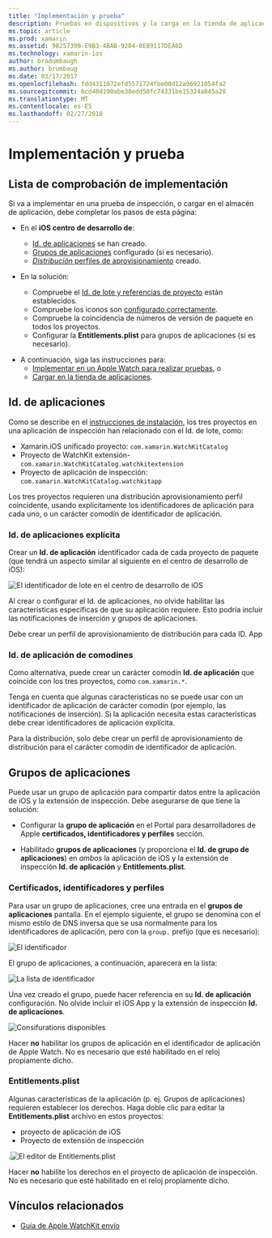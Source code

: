 ```yaml
---
title: "Implementación y prueba"
description: Pruebas en dispositivos y la carga en la tienda de aplicaciones
ms.topic: article
ms.prod: xamarin
ms.assetid: 98257399-E9B3-4BAB-9204-0E89117DEA6D
ms.technology: xamarin-ios
author: bradumbaugh
ms.author: brumbaug
ms.date: 03/17/2017
ms.openlocfilehash: fdd4311072efd5571724fbe00d12a96921054fa2
ms.sourcegitcommit: 6cd40d190abe38edd50fc74331be15324a845a28
ms.translationtype: MT
ms.contentlocale: es-ES
ms.lasthandoff: 02/27/2018
---
```

# <a name="deployment-and-testing"></a>Implementación y prueba

## <a name="deployment-checklist"></a>Lista de comprobación de implementación

Si va a implementar en una prueba de inspección, o cargar en el almacén de aplicación, debe completar los pasos de esta página:

- En el **iOS centro de desarrollo de**:
  - [Id. de aplicaciones](#App_IDs) se han creado.
  - [Grupos de aplicaciones](#App_Groups) configurado (si es necesario).
  - [*Distribución* perfiles de aprovisionamiento](#Provisioning_Profiles) creado.

- En la solución:

  - Compruebe el [Id. de lote y referencias de proyecto](~/ios/watchos/get-started/installation.md) están establecidos.
  - Compruebe los iconos son [configurado correctamente](~/ios/watchos/app-fundamentals/icons.md).
  - Compruebe la coincidencia de números de versión de paquete en todos los proyectos.
  - Configurar la **Entitlements.plist** para grupos de aplicaciones (si es necesario).

* A continuación, siga las instrucciones para:
  - [Implementar en un Apple Watch para realizar pruebas](~/ios/watchos/deploy-test/device.md), o
  - [Cargar en la tienda de aplicaciones](~/ios/watchos/deploy-test/appstore.md).


## <a name="app-ids"></a>Id. de aplicaciones

Como se describe en el [instrucciones de instalación](~/ios/watchos/get-started/installation.md), los tres proyectos en una aplicación de inspección han relacionado con el Id. de lote, como:

- Xamarin.iOS unificado proyecto: `com.xamarin.WatchKitCatalog`
- Proyecto de WatchKit extensión- `com.xamarin.WatchKitCatalog.watchkitextension`
- Proyecto de aplicación de inspección: `com.xamarin.WatchKitCatalog.watchkitapp`

Los tres proyectos requieren una distribución aprovisionamiento perfil coincidente, usando explícitamente los identificadores de aplicación para cada uno, o un carácter comodín de identificador de aplicación.

### <a name="explicit-app-ids"></a>Id. de aplicaciones explícita

Crear un **Id. de aplicación** identificador cada de cada proyecto de paquete (que tendrá un aspecto similar al siguiente en el centro de desarrollo de iOS):

![El identificador de lote en el centro de desarrollo de iOS](images/appids-specific-sml.png)

Al crear o configurar el Id. de aplicaciones, no olvide habilitar las características específicas de que su aplicación requiere. Esto podría incluir las notificaciones de inserción y grupos de aplicaciones.

Debe crear un perfil de aprovisionamiento de distribución para cada ID. App

### <a name="wildcard-app-id"></a>Id. de aplicación de comodines

Como alternativa, puede crear un carácter comodín **Id. de aplicación** que coincide con los tres proyectos, como `com.xamarin.*`.

Tenga en cuenta que algunas características no se puede usar con un identificador de aplicación de carácter comodín (por ejemplo, las notificaciones de inserción). Si la aplicación necesita estas características debe crear identificadores de aplicación explícita.

Para la distribución, solo debe crear un perfil de aprovisionamiento de distribución para el carácter comodín de identificador de aplicación.

<a name="app-groups" />

## <a name="app-groups"></a>Grupos de aplicaciones

Puede usar un grupo de aplicación para compartir datos entre la aplicación de iOS y la extensión de inspección. Debe asegurarse de que tiene la solución:

- Configurar la **grupo de aplicación** en el Portal para desarrolladores de Apple **certificados, identificadores y perfiles** sección.

- Habilitado **grupos de aplicaciones** (y proporciona el **Id. de grupo de aplicaciones**) en *ambos* la aplicación de iOS y la extensión de inspección **Id. de aplicación** y  **Entitlements.plist**.

### <a name="certificates-identifiers--profiles"></a>Certificados, identificadores y perfiles

Para usar un grupo de aplicaciones, cree una entrada en el **grupos de aplicaciones** pantalla. En el ejemplo siguiente, el grupo se denomina con el mismo estilo de DNS inversa que se usa normalmente para los identificadores de aplicación, pero con la `group.` prefijo (que es necesario):

![El identificador](images/appgroups-new-sml.png)

El grupo de aplicaciones, a continuación, aparecerá en la lista:

![La lista de identificador](images/appgroups-setup-sml.png)

Una vez creado el grupo, puede hacer referencia en su **Id. de aplicación** configuración. No olvide incluir el iOS App y la extensión de inspección **Id. de aplicaciones**.

![Consifurations disponibles](images/appgroups-sml.png)

Hacer **no** habilitar los grupos de aplicación en el identificador de aplicación de Apple Watch. No es necesario que esté habilitado en el reloj propiamente dicho.

### <a name="entitlementsplist"></a>Entitlements.plist

Algunas características de la aplicación (p. ej. Grupos de aplicaciones) requieren establecer los derechos.
Haga doble clic para editar la **Entitlements.plist** archivo en estos proyectos:

- proyecto de aplicación de iOS
- Proyecto de extensión de inspección

.![El editor de Entitlements.plist](images/entitlements-plist-sml.png)

Hacer **no** habilite los derechos en el proyecto de aplicación de inspección. No es necesario que esté habilitado en el reloj propiamente dicho.



## <a name="related-links"></a>Vínculos relacionados

- [Guía de Apple WatchKit envío](https://developer.apple.com/app-store/watch/)
